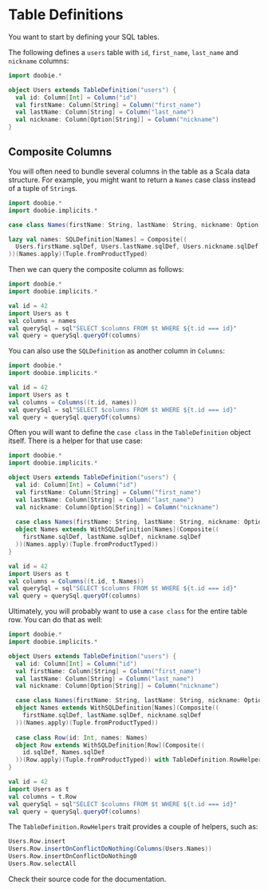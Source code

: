 # Table Definitions

You want to start by defining your SQL tables.

The following defines a `users` table with `id`, `first_name`, `last_name` and `nickname` columns:

```scala mdoc
import doobie.*

object Users extends TableDefinition("users") {
  val id: Column[Int] = Column("id")
  val firstName: Column[String] = Column("first_name")
  val lastName: Column[String] = Column("last_name")
  val nickname: Column[Option[String]] = Column("nickname")
}
```

## Composite Columns

You will often need to bundle several columns in the table as a Scala data structure. For example, you might want to
return a `Names` case class instead of a tuple of `String`s.

```scala mdoc
import doobie.*
import doobie.implicits.*

case class Names(firstName: String, lastName: String, nickname: Option[String])

lazy val names: SQLDefinition[Names] = Composite((
  Users.firstName.sqlDef, Users.lastName.sqlDef, Users.nickname.sqlDef
))(Names.apply)(Tuple.fromProductTyped)
```

Then we can query the composite column as follows:

```scala mdoc:nest
import doobie.*
import doobie.implicits.*

val id = 42
import Users as t
val columns = names
val querySql = sql"SELECT $columns FROM $t WHERE ${t.id === id}"
val query = querySql.queryOf(columns)
```

You can also use the `SQLDefinition` as another column in `Columns`:
```scala mdoc:nest
import doobie.*
import doobie.implicits.*

val id = 42
import Users as t
val columns = Columns((t.id, names))
val querySql = sql"SELECT $columns FROM $t WHERE ${t.id === id}"
val query = querySql.queryOf(columns)
```

Often you will want to define the `case class` in the `TableDefinition` object itself. There is a helper for that
use case:

```scala mdoc:reset
import doobie.*
import doobie.implicits.*

object Users extends TableDefinition("users") {
  val id: Column[Int] = Column("id")
  val firstName: Column[String] = Column("first_name")
  val lastName: Column[String] = Column("last_name")
  val nickname: Column[Option[String]] = Column("nickname")
  
  case class Names(firstName: String, lastName: String, nickname: Option[String])
  object Names extends WithSQLDefinition[Names](Composite((
    firstName.sqlDef, lastName.sqlDef, nickname.sqlDef
  ))(Names.apply)(Tuple.fromProductTyped))
}

val id = 42
import Users as t
val columns = Columns((t.id, t.Names))
val querySql = sql"SELECT $columns FROM $t WHERE ${t.id === id}"
val query = querySql.queryOf(columns)
```

Ultimately, you will probably want to use a `case class` for the entire table row. You can do that as well:

```scala mdoc:reset
import doobie.*
import doobie.implicits.*

object Users extends TableDefinition("users") {
  val id: Column[Int] = Column("id")
  val firstName: Column[String] = Column("first_name")
  val lastName: Column[String] = Column("last_name")
  val nickname: Column[Option[String]] = Column("nickname")

  case class Names(firstName: String, lastName: String, nickname: Option[String])
  object Names extends WithSQLDefinition[Names](Composite((
    firstName.sqlDef, lastName.sqlDef, nickname.sqlDef
  ))(Names.apply)(Tuple.fromProductTyped))
  
  case class Row(id: Int, names: Names)
  object Row extends WithSQLDefinition[Row](Composite((
    id.sqlDef, Names.sqlDef
  ))(Row.apply)(Tuple.fromProductTyped)) with TableDefinition.RowHelpers[Row](this)
}

val id = 42
import Users as t
val columns = t.Row
val querySql = sql"SELECT $columns FROM $t WHERE ${t.id === id}"
val query = querySql.queryOf(columns)
```

The `TableDefinition.RowHelpers` trait provides a couple of helpers, such as:
```scala mdoc
Users.Row.insert
Users.Row.insertOnConflictDoNothing(Columns(Users.Names))
Users.Row.insertOnConflictDoNothing0
Users.Row.selectAll
```

Check their source code for the documentation.